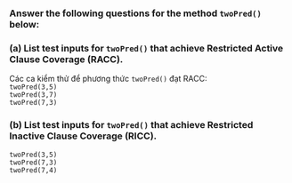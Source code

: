 ### Answer the following questions for the method ```twoPred()``` below:
### (a) List test inputs for ```twoPred()``` that achieve Restricted Active Clause Coverage (RACC).
Các ca kiểm thử để phương thức ```twoPred()``` đạt RACC:<br>
```twoPred(3,5)``` <br>
```twoPred(3,7)``` <br>
```twoPred(7,3)``` <br>
### (b) List test inputs for ```twoPred()``` that achieve Restricted Inactive Clause Coverage (RICC).
```twoPred(3,5)``` <br>
```twoPred(7,3)``` <br>
```twoPred(7,4)``` <br>

